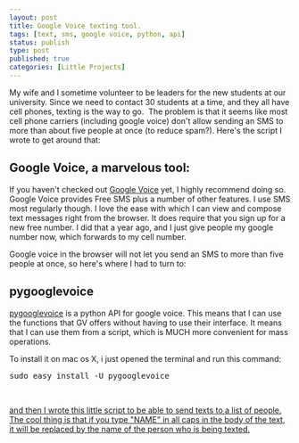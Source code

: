 ```yaml
--- 
layout: post
title: Google Voice texting tool.
tags: [text, sms, google voice, python, api]
status: publish
type: post
published: true
categories: [Little Projects]
---
```

My wife and I sometime volunteer to be leaders for the new students at our university. Since we need to contact 30 students at a time, and they all have cell phones, texting is the way to go.  The problem is that it seems like most cell phone carriers (including google voice) don't allow sending an SMS to more than about five people at once (to reduce spam?). Here's the script I wrote to get around that:
<h2>Google Voice, a marvelous tool:</h2>
If you haven't checked out <a href="http://voice.google.com">Google Voice</a> yet, I highly recommend doing so. Google Voice provides Free SMS plus a number of other features. I use SMS most regularly though. I love the ease with which I can view and compose text messages right from the browser. It does require that you sign up for a new free number. I did that a year ago, and I just give people my google number now, which forwards to my cell number.

Google voice in the browser will not let you send an SMS to more than five people at once, so here's where I had to turn to:
<h2>pygooglevoice</h2>
<a href="http://code.google.com/p/pygooglevoice/">pygooglevoice</a> is a python API for google voice. This means that I can use the functions that GV offers without having to use their interface. It means that I can use them from a script, which is MUCH more convenient for mass operations.

To install it on mac os X, i just opened the terminal and run this command:
<pre class="syntax {bash}">sudo easy_install -U pygooglevoice</pre>
&nbsp;

<a href="http://snipt.net/murphyspublic/send-sms-using-google-voice/">and then I wrote this little script to be able to send texts to a list of people. The cool thing is that if you type "NAME" in all caps in the body of the text, it will be replaced by the name of the person who is being texted.</a>

&nbsp;
